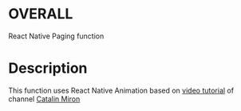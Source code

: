 # OVERALL

React Native Paging function

# Description

This function uses React Native Animation based on [video tutorial](https://www.youtube.com/watch?v=FIAPuq24b0g) of channel [Catalin Miron](https://www.youtube.com/channel/UCTcH04SRuyedaSuuQVeAcdg)
